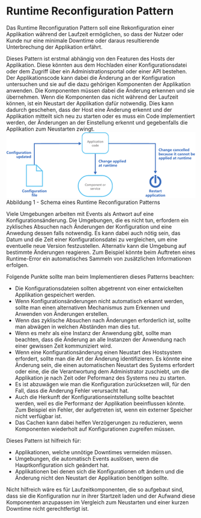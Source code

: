 # Runtime Reconfiguration Pattern
Das Runtime Reconfiguration Pattern soll eine Rekonfiguration einer Applikation während der Laufzeit ermöglichen, so dass der Nutzer oder Kunde nur eine minimale Downtime oder daraus resultierende Unterbrechung der Applikation erfährt.

Dieses Pattern ist erstmal abhängig von den Featuren des Hosts der Applikation. Diese könnten aus dem Hochladen einer Konfigurationsdatei oder dem Zugriff über ein Administrationsportal oder einer API bestehen.
Der Applikationscode kann dabei die Änderung an der Konfiguration untersuchen und sie auf die dazu gehörigen Komponenten der Applikation anwenden. Die Komponenten müssen dabei die Änderung erkennen und sie übernehmen.
Wenn die Komponenten das nicht während der Laufzeit können, ist ein Neustart der Applikation dafür notwendig. Dies kann dadurch geschehen, dass der Host eine Änderung erkennt und der Applikation mitteilt sich neu zu starten oder es muss ein Code implementiert werden, der Änderungen an der Einstellung erkennt und gegebenfalls die Applikation zum Neustarten zwingt.
<img src="/assets/runtime-reconfiguration-pattern.png" />
Abbildung 1 - Schema eines Runtime Reconfiguration Patterns

Viele Umgebungen arbeiten mit Events als Antwort auf eine Konfigurationsänderung. Die Umgebungen, die es nicht tun, erfordern ein zyklisches Absuchen nach Änderungen der Konfiguration und eine  Anwedung dessen falls notwendig. Es kann dabei auch nötig sein, das Datum und die Zeit einer Konfigurationsdatei zu vergleichen, um eine eventuelle neue Version festzustellen.
Alternativ kann die Umgebung auf bestimmte Änderungen reagieren. Zum Beispiel könnte beim Auftreten eines Runtime-Error ein automatisches Sammeln von zusätzlichen Informationen erfolgen.

Folgende Punkte sollte man beim Implementieren dieses Patterns beachten:
<ul>
<li>Die Konfigurationsdateien sollten abgetrennt von einer entwickelten Applikation gespeichert werden.</li>
<li>Wenn Konfigurationsänderungen nicht automatisch erkannt werden, sollte man einen alternativen Mechanismus zum Erkennen und Anwenden von Änderungen erstellen.</li>
<li>Wenn das zyklische Absuchen nach Änderungen erforderlich ist, sollte man abwägen in welchen Abständen man dies tut.</li>
<li>Wenn es mehr als eine Instanz der Anwendung gibt, sollte man beachten, dass die Änderung an alle Instanzen der Anwendung nach einer gewissen Zeit kommuniziert wird.</li>
<li>Wenn eine Konfigurationsänderung einen Neustart des Hostsystem erfordert, sollte man die Art der Änderung identifizieren. Es könnte eine Änderung sein, die einen automatischen Neustart des Systems erfordert oder eine, die die Verantwortung dem Administrator zuschiebt, um die Applikation je nach Zeit oder Peformanz des Systems neu zu starten.</li>
<li>Es ist abzuwägen wie man die Konfiguration zurücksetzen will, für den Fall, dass die Änderung Fehler verursacht hat.</li>
<li>Auch die Herkunft der Konfigurationseintstellung sollte beachtet werden, weil es die Performanz der Applikation beeinflussen könnte. Zum Beispiel ein Fehler, der aufgetreten ist, wenn ein externer Speicher nicht verfügbar ist.</li>
<li>Das Cachen kann dabei helfen Verzögerungen zu reduzieren, wenn Komponenten wiederholt auf Konfigurationen zugreifen müssen.
</ul>

Dieses Pattern ist hilfreich für:
<ul>
<li>Applikationen, welche unnötige Downtimes vermeiden müssen.</li>
<li>Umgebungen, die automatisch Events auslösen, wenn die Hauptkonfiguration sich geändert hat.</li>
<li>Applikationen bei denen sich die Konfigurationen oft ändern und die Änderung nicht den Neustart der Applikation benötigen sollte.
</ul>
Nicht hilfreich wäre es für Laufzeitkomponenten, die so aufgebaut sind, dass sie die Konfiguration nur in ihrer Startzeit laden und der Aufwand diese Komponenten anzupassen im Vergleich zum Neustarten und einer kurzen Downtime nicht gerechtfertigt ist.
